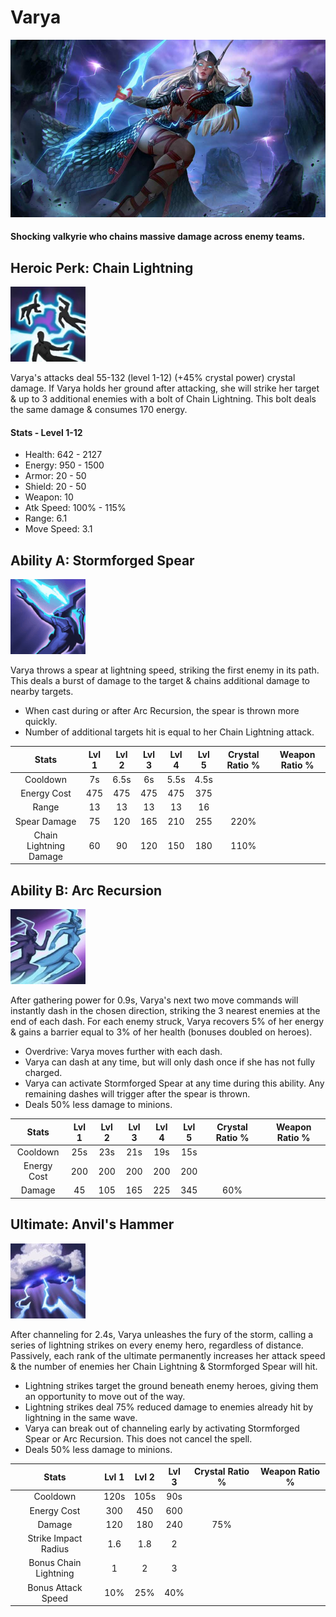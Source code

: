 # Varya

![](../../.gitbook/assets/image%20%28216%29.png)

#### Shocking valkyrie who chains massive damage across enemy teams.

## Heroic Perk: Chain Lightning

![Chain Lightning](../../.gitbook/assets/image%20%2839%29.png)

Varya's attacks deal 55-132 \(level 1-12\) \(+45% crystal power\) crystal damage. If Varya holds her ground after attacking, she will strike her target & up to 3 additional enemies with a bolt of Chain Lightning. This bolt deals the same damage & consumes 170 energy.

#### Stats - Level 1-12

* Health: 642 - 2127
* Energy: 950 - 1500
* Armor: 20 - 50
* Shield: 20 - 50
* Weapon: 10
* Atk Speed: 100% - 115%
* Range: 6.1
* Move Speed: 3.1

## Ability A: Stormforged Spear

![Stormforged Spear](../../.gitbook/assets/image%20%28209%29.png)

Varya throws a spear at lightning speed, striking the first enemy in its path. This deals a burst of damage to the target & chains additional damage to nearby targets.

* When cast during or after Arc Recursion, the spear is thrown more quickly.
* Number of additional targets hit is equal to her Chain Lightning attack.

| Stats | Lvl 1 | Lvl 2 | Lvl 3 | Lvl 4 | Lvl 5 | Crystal      Ratio % | Weapon     Ratio % |
| :---: | :---: | :---: | :---: | :---: | :---: | :---: | :---: |
| Cooldown | 7s | 6.5s | 6s | 5.5s | 4.5s |  |  |
| Energy       Cost | 475 | 475 | 475 | 475 | 375 |  |  |
| Range | 13 | 13 | 13 | 13 | 16 |  |  |
| Spear         Damage | 75 | 120 | 165 | 210 | 255 | 220% |  |
| Chain         Lightning  Damage | 60 | 90 | 120 | 150 | 180 | 110% |  |

## Ability B: Arc Recursion

![Arc Recursion](../../.gitbook/assets/image%20%28132%29.png)

After gathering power for 0.9s, Varya's next two move commands will instantly dash in the chosen direction, striking the 3 nearest enemies at the end of each dash. For each enemy struck, Varya recovers 5% of her energy & gains a barrier equal to 3% of her health \(bonuses doubled on heroes\).

* Overdrive: Varya moves further with each dash.
* Varya can dash at any time, but will only dash once if she has not fully charged.
* Varya can activate Stormforged Spear at any time during this ability. Any remaining dashes will trigger after the spear is thrown.
* Deals 50% less damage to minions.

| Stats | Lvl 1 | Lvl 2 | Lvl 3 | Lvl 4 | Lvl 5 | Crystal      Ratio % | Weapon     Ratio % |
| :---: | :---: | :---: | :---: | :---: | :---: | :---: | :---: |
| Cooldown | 25s | 23s | 21s | 19s | 15s |  |  |
| Energy       Cost | 200 | 200 | 200 | 200 | 200 |  |  |
| Damage | 45 | 105 | 165 | 225 | 345 | 60% |  |

## Ultimate: Anvil's Hammer

![Anvil&apos;s Hammer](../../.gitbook/assets/image%20%2833%29.png)

After channeling for 2.4s, Varya unleashes the fury of the storm, calling a series of lightning strikes on every enemy hero, regardless of distance. Passively, each rank of the ultimate permanently increases her attack speed & the number of enemies her Chain Lightning & Stormforged Spear will hit.

* Lightning strikes target the ground beneath enemy heroes, giving them an opportunity to move out of the way.
* Lightning strikes deal 75% reduced damage to enemies already hit by lightning in the same wave.
* Varya can break out of channeling early by activating Stormforged Spear or Arc Recursion. This does not cancel the spell.
* Deals 50% less damage to minions.

| Stats | Lvl 1 | Lvl 2 | Lvl 3 | Crystal Ratio % | Weapon Ratio % |
| :---: | :---: | :---: | :---: | :---: | :---: |
| Cooldown | 120s | 105s | 90s |  |  |
| Energy Cost | 300 | 450 | 600 |  |  |
| Damage | 120 | 180 | 240 | 75% |  |
| Strike Impact     Radius | 1.6 | 1.8 | 2 |  |  |
| Bonus Chain       Lightning | 1 | 2 | 3 |  |  |
| Bonus Attack     Speed | 10% | 25% | 40% |  |  |

